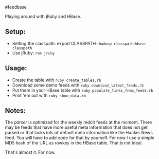 #feedbase

Playing around with jRuby and HBase.

Setup:
------
* Setting the classpath: export CLASSPATH=``hadoop classpath``:``hbase classpath``
* Use jRuby: `rvm jruby`

Usage:
------
* Create the table with `ruby create_tables.rb`
* Download some demo feeds with `ruby download_latest_feeds.rb`
* Put them in your HBase table with `ruby populate_links_from_feeds.rb`
* Print 'em out with `ruby show_data.rb`

Notes:
------
The _parser_ is optimized for the weekly reddit feeds at the moment. There may be feeds
that have more useful meta information that does not get parsed or that lacks lots of default
meta information like the Hacker News feed. You will have to add code for that by yourself.
For now I use a simple MD5 hash of the URL as rowkey in the HBase table. That is not ideal.

That's almost it. For now.

